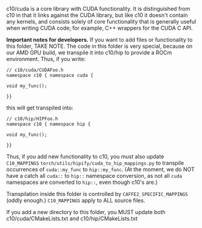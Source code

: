 c10/cuda is a core library with CUDA functionality.  It is distinguished
from c10 in that it links against the CUDA library, but like c10 it doesn't
contain any kernels, and consists solely of core functionality that is generally
useful when writing CUDA code; for example, C++ wrappers for the CUDA C API.

**Important notes for developers.** If you want to add files or functionality
to this folder, TAKE NOTE.  The code in this folder is very special,
because on our AMD GPU build, we transpile it into c10/hip to provide a
ROCm environment.  Thus, if you write:

```
// c10/cuda/CUDAFoo.h
namespace c10 { namespace cuda {

void my_func();

}}
```

this will get transpiled into:


```
// c10/hip/HIPFoo.h
namespace c10 { namespace hip {

void my_func();

}}
```

Thus, if you add new functionality to c10, you must also update `C10_MAPPINGS`
`torch/utils/hipify/cuda_to_hip_mappings.py` to transpile
occurrences of `cuda::my_func` to `hip::my_func`.  (At the moment,
we do NOT have a catch all `cuda::` to `hip::` namespace conversion,
as not all `cuda` namespaces are converted to `hip::`, even though
c10's are.)

Transpilation inside this folder is controlled by `CAFFE2_SPECIFIC_MAPPINGS`
(oddly enough.)  `C10_MAPPINGS` apply to ALL source files.

If you add a new directory to this folder, you MUST update both
c10/cuda/CMakeLists.txt and c10/hip/CMakeLists.txt
